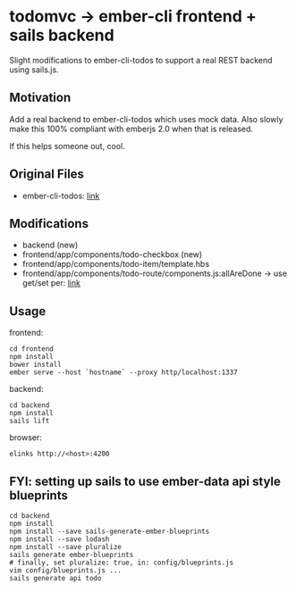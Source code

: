 # todomvc -> ember-cli frontend + sails backend

Slight modifications to ember-cli-todos to support a real REST backend using sails.js.

## Motivation

Add a real backend to ember-cli-todos which uses mock data. Also slowly make this 100% compliant with emberjs 2.0 when that is released.

If this helps someone out, cool.

## Original Files

- ember-cli-todos: [link](https://github.com/ember-cli/ember-cli-todos)

## Modifications

- backend (new)
- frontend/app/components/todo-checkbox (new)
- frontend/app/components/todo-item/template.hbs
- frontend/app/components/todo-route/components.js:allAreDone -> use get/set per: [link](http://emberjs.com/deprecations/v1.x/#toc_computed-properties-with-a-shared-getter-and-setter)

## Usage

frontend:

```
cd frontend
npm install
bower install
ember serve --host `hostname` --proxy http/localhost:1337
```

backend:

```
cd backend
npm install
sails lift
```

browser:

```
elinks http://<host>:4200
```

## FYI: setting up sails to use ember-data api style blueprints

```
cd backend
npm install
npm install --save sails-generate-ember-blueprints
npm install --save lodash
npm install --save pluralize
sails generate ember-blueprints
# finally, set pluralize: true, in: config/blueprints.js
vim config/blueprints.js ...
sails generate api todo
```
